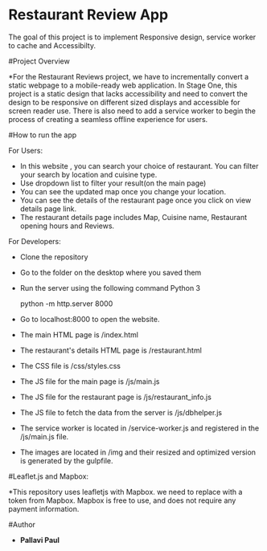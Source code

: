 # Restaurant Review App

The goal of this project is to implement Responsive design, service worker to cache and Accessibilty.

#Project Overview

*For the Restaurant Reviews project, we have to incrementally convert a static webpage to a mobile-ready web application. In Stage One, this project is a static design that lacks accessibility and need to convert the design to be responsive on different sized displays and accessible for screen reader use. There is also need to add a service worker to begin the process of creating a seamless offline experience for users.

#How to run the app

For Users:
* In this website , you can search your choice of restaurant. You can filter your search by location and cuisine type.
* Use dropdown list to filter your result(on the main page)
* You can see the updated map once you change your location.
* You can see the details of the restaurant page once you click on view details page link.
* The restaurant details page includes Map, Cuisine name, Restaurant opening hours and Reviews.

For Developers:
* Clone the repository
* Go to the folder on the desktop where you saved them
* Run the server using the following command
  Python 3

  python -m http.server 8000

* Go to localhost:8000 to open the website.
* The main HTML page is /index.html
* The restaurant's details HTML page is /restaurant.html
* The CSS file is /css/styles.css
* The JS file for the main page is /js/main.js
* The JS file for the restaurant page is /js/restaurant_info.js
* The JS file to fetch the data from the server is /js/dbhelper.js
* The service worker is located in /service-worker.js and registered in the /js/main.js file.
* The images are located in /img and their resized and optimized version is generated by the gulpfile.

#Leaflet.js and Mapbox:

*This repository uses leafletjs with Mapbox. we need to replace <your MAPBOX API KEY HERE> with a token from Mapbox. Mapbox is free to use, and does not require any payment information.

#Author

* **Pallavi Paul**
